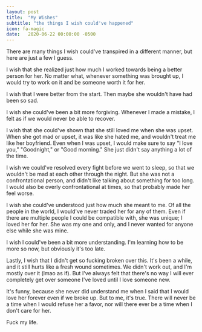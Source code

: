 ```yaml
---
layout: post
title:  "My Wishes"
subtitle: "the things I wish could've happened"
icon: fa-magic
date:   2020-06-22 00:00:00 -0500
---
```


There are many things I wish could've transpired in a different manner, but here are just a few I guess.

I wish that she realized just how much I worked towards being a better person for her. No matter what, whenever something was brought up, I would try to work on it and be someone worth it for her.

I wish that I were better from the start. Then maybe she wouldn't have had been so sad.

I wish she could've been a bit more forgiving. Whenever I made a mistake, I felt as if we would never be able to recover.

I wish that she could've shown that she still loved me when she was upset. When she got mad or upset, it was like she hated me, and wouldn't treat me like her boyfriend. Even when I was upset, I would make sure to say "I love you," "Goodnight," or "Good morning." She just didn't say anything a lot of the time. 

I wish we could've resolved every fight before we went to sleep, so that we wouldn't be mad at each other through the night. But she was not a confrontational person, and didn't like talking about something for too long. I would also be overly confrontational at times, so that probably made her feel worse.

I wish she could've understood just how much she meant to me. Of all the people in the world, I would've never traded her for any of them. Even if there are multiple people I could be compatible with, she was unique; I loved her for her. She was my one and only, and I never wanted for anyone else while she was mine.

I wish I could've been a bit more understanding. I'm learning how to be more so now, but obviously it's too late.

Lastly, I wish that I didn't get so fucking broken over this. It's been a while, and it still hurts like a fresh wound sometimes. We didn't work out, and I'm mostly over it (lmao as if). But I've always felt that there's no way I will ever completely get over someone I've loved until I love someone new.

It's funny, because she never did understand me when I said that I would love her forever even if we broke up. But to me, it's true. There will never be a time when I would refuse her a favor, nor will there ever be a time when I don't care for her.

Fuck my life.
